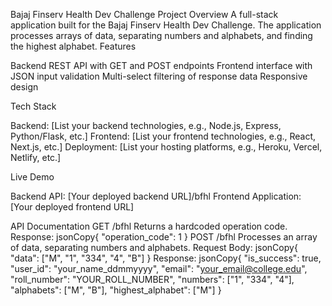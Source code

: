Bajaj Finserv Health Dev Challenge
Project Overview
A full-stack application built for the Bajaj Finserv Health Dev Challenge. The application processes arrays of data, separating numbers and alphabets, and finding the highest alphabet.
Features

Backend REST API with GET and POST endpoints
Frontend interface with JSON input validation
Multi-select filtering of response data
Responsive design

Tech Stack

Backend: [List your backend technologies, e.g., Node.js, Express, Python/Flask, etc.]
Frontend: [List your frontend technologies, e.g., React, Next.js, etc.]
Deployment: [List your hosting platforms, e.g., Heroku, Vercel, Netlify, etc.]

Live Demo

Backend API: [Your deployed backend URL]/bfhl
Frontend Application: [Your deployed frontend URL]

API Documentation
GET /bfhl
Returns a hardcoded operation code.
Response:
jsonCopy{
  "operation_code": 1
}
POST /bfhl
Processes an array of data, separating numbers and alphabets.
Request Body:
jsonCopy{
  "data": ["M", "1", "334", "4", "B"]
}
Response:
jsonCopy{
  "is_success": true,
  "user_id": "your_name_ddmmyyyy",
  "email": "your_email@college.edu",
  "roll_number": "YOUR_ROLL_NUMBER",
  "numbers": ["1", "334", "4"],
  "alphabets": ["M", "B"],
  "highest_alphabet": ["M"]
}
